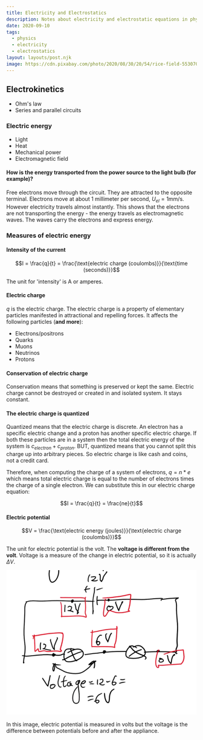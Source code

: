 ```yaml
---
title: Electricity and Electrostatics
description: Notes about electricity and electrostatic equations in physics.
date: 2020-09-10
tags:
  - physics
  - electricity
  - electrostatics
layout: layouts/post.njk
image: https://cdn.pixabay.com/photo/2020/08/30/20/54/rice-field-5530707_1280.jpg
---
```


## Electrokinetics

- Ohm's law
- Series and parallel circuits

### Electric energy

- Light
- Heat
- Mechanical power
- Electromagnetic field

#### How is the energy transported from the power source to the light bulb (for example)?

Free electrons move through the circuit. They are attracted to the opposite terminal. Electrons move at about 1 millimeter per second, $U_{el} = 1$mm/s. However electricity travels almost instantly. This shows that the electrons are not transporting the energy - the energy travels as electromagnetic waves. The waves carry the electrons and express energy.

### Measures of electric energy

#### Intensity of the current

$$I = \frac{q}{t} = \frac{\text{electric charge (coulombs)}}{\text{time (seconds)}}$$

The unit for 'intensity' is A or amperes. 

#### Electric charge

$q$ is the electric charge. The electric charge is a property of elementary particles manifested in attractional and repelling forces. It affects the following particles (**and more**):

- Electrons/positrons
- Quarks
- Muons
- Neutrinos
- Protons

#### Conservation of electric charge

Conservation means that something is preserved or kept the same. Electric charge cannot be destroyed or created in and isolated system. It stays constant.

#### The electric charge is quantized

Quantized means that the electric charge is discrete. An electron has a specific electric change and a proton has another specific electric charge. If both these particles are in a system then the total electric energy of the system is $c_{electron} + c_{proton}$. BUT, quantized means that you cannot split this charge up into arbitrary pieces. So electric charge is like cash and coins, not a credit card.

Therefore, when computing the charge of a system of electrons, $q = n * e$ which means total electric charge is equal to the number of electrons times the charge of a single electron. We can substitute this in our electric charge equation:

$$I = \frac{q}{t} = \frac{ne}{t}$$

#### Electric potential

$$V = \frac{\text{electric energy (joules)}}{\text{electric charge (coulombs)}}$$

The unit for electric potential is the volt. The **voltage is different from the volt**. Voltage is a measure of the change in electric potential, so it is actually $\Delta V$.

![Electricity%20and%20Electrostatics%20cf32913ba43d4c118e8528c730572180/Untitled.png](img/posts/Electricity%20and%20Electrostatics%20cf32913ba43d4c118e8528c730572180/Untitled.png)

In this image, electric potential is measured in volts but the voltage is the difference between potentials before and after the appliance.
